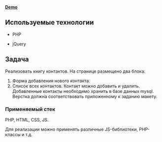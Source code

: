 **[Demo](http://84.38.180.229:92)**

## Используемые технологии

- PHP

- jQuery

## Задача
Реализовать книгу контактов.
На странице размещено два блока:
1.	Форма добавления нового контакта.
2.	Список всех контактов. Контакт можно добавить и удалить. Добавленные контакты необходимо хранить в базе данных mysql. Верстка должна соответствовать приложенному к заданию макету.

### Применяемый стек

PHP, HTML, CSS, JS.

Для реализации можно применять различные JS-библиотеки, PHP-классы и т.д.
